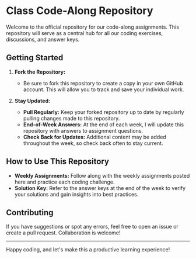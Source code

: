 # Class Code-Along Repository

Welcome to the official repository for our code-along assignments. This repository will serve as a central hub for all our coding exercises, discussions, and answer keys.

## Getting Started

1. **Fork the Repository:** 
   - Be sure to fork this repository to create a copy in your own GitHub account. This will allow you to track and save your individual work.

2. **Stay Updated:**
   - **Pull Regularly:** Keep your forked repository up to date by regularly pulling changes made to this repository.
   - **End-of-Week Answers:** At the end of each week, I will update this repository with answers to assignment questions.
   - **Check Back for Updates:** Additional content may be added throughout the week, so check back often to stay current.

## How to Use This Repository

- **Weekly Assignments:** Follow along with the weekly assignments posted here and practice each coding challenge.
- **Solution Key:** Refer to the answer keys at the end of the week to verify your solutions and gain insights into best practices.

## Contributing

If you have suggestions or spot any errors, feel free to open an issue or create a pull request. Collaboration is welcome!

---

Happy coding, and let's make this a productive learning experience!
